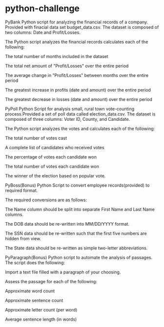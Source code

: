 # python-challenge
PyBank
Python script for analyzing the financial records of a company. Provided with finacial data set budget_data.csv. The dataset is composed of two columns: Date and Profit/Losses.

The Python script analyzes the financial records calculates each of the following:

The total number of months included in the dataset

The total net amount of "Profit/Losses" over the entire period

The average change in "Profit/Losses" between months over the entire period

The greatest increase in profits (date and amount) over the entire period

The greatest decrease in losses (date and amount) over the entire period

PyPoll
Python Script for analysis small, rural town vote-counting process.Provided a set of poll data called election_data.csv. The dataset is composed of three columns: Voter ID, County, and Candidate.

The Python script analyzes the votes and calculates each of the following:

The total number of votes cast

A complete list of candidates who received votes

The percentage of votes each candidate won

The total number of votes each candidate won

The winner of the election based on popular vote.

PyBoss(Bonus)
Python Script to convert employee records(provided) to required format.

The required conversions are as follows:

The Name column should be split into separate First Name and Last Name columns.

The DOB data should be re-written into MM/DD/YYYY format.

The SSN data should be re-written such that the first five numbers are hidden from view.

The State data should be re-written as simple two-letter abbreviations.

PyParagraph(Bonus)
Python script to automate the analysis of passages. The script does the following:

Import a text file filled with a paragraph of your choosing.

Assess the passage for each of the following:

Approximate word count

Approximate sentence count

Approximate letter count (per word)

Average sentence length (in words)
